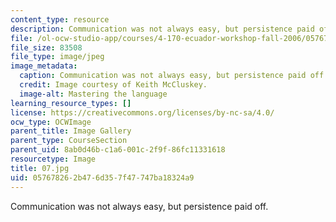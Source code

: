 ```yaml
---
content_type: resource
description: Communication was not always easy, but persistence paid off.
file: /ol-ocw-studio-app/courses/4-170-ecuador-workshop-fall-2006/057678262b476d357f47747ba18324a9_07.jpg
file_size: 83508
file_type: image/jpeg
image_metadata:
  caption: Communication was not always easy, but persistence paid off.
  credit: Image courtesy of Keith McCluskey.
  image-alt: Mastering the language
learning_resource_types: []
license: https://creativecommons.org/licenses/by-nc-sa/4.0/
ocw_type: OCWImage
parent_title: Image Gallery
parent_type: CourseSection
parent_uid: 8ab0d46b-c1a6-001c-2f9f-86fc11331618
resourcetype: Image
title: 07.jpg
uid: 05767826-2b47-6d35-7f47-747ba18324a9
---
```

Communication was not always easy, but persistence paid off.